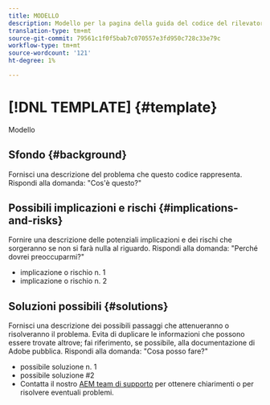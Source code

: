 ```yaml
---
title: MODELLO
description: Modello per la pagina della guida del codice del rilevatore pattern
translation-type: tm+mt
source-git-commit: 79561c1f0f5bab7c070557e3fd950c728c33e79c
workflow-type: tm+mt
source-wordcount: '121'
ht-degree: 1%

---
```



# [!DNL TEMPLATE] {#template}

Modello

## Sfondo {#background}

Fornisci una descrizione del problema che questo codice rappresenta.
Rispondi alla domanda: &quot;Cos&#39;è questo?&quot;

## Possibili implicazioni e rischi {#implications-and-risks}

Fornire una descrizione delle potenziali implicazioni e dei rischi che sorgeranno se non si farà nulla al riguardo.
Rispondi alla domanda: &quot;Perché dovrei preoccuparmi?&quot;

* implicazione o rischio n. 1
* implicazione o rischio n. 2

## Soluzioni possibili {#solutions}

Fornisci una descrizione dei possibili passaggi che attenueranno o risolveranno il problema. Evita di duplicare le informazioni che possono essere trovate altrove; fai riferimento, se possibile, alla documentazione di Adobe pubblica.
Rispondi alla domanda: &quot;Cosa posso fare?&quot;

* possibile soluzione n. 1
* possibile soluzione #2
* Contatta il nostro [AEM team di supporto](https://helpx.adobe.com/enterprise/using/support-for-experience-cloud.html) per ottenere chiarimenti o per risolvere eventuali problemi.
